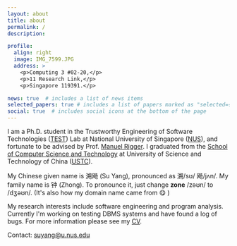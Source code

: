 ```yaml
---
layout: about
title: about
permalink: /
description: 

profile:
  align: right
  image: IMG_7599.JPG
  address: >
    <p>Computing 3 #02-20,</p>
    <p>11 Research Link,</p> 
    <p>Singapore 119391.</p>

news: true  # includes a list of news items
selected_papers: true # includes a list of papers marked as "selected={true}"
social: true  # includes social icons at the bottom of the page
---
```


I am a Ph.D. student in the Trustworthy Engineering of Software Technologies ([TEST](https://nus-test.github.io/)) Lab at National University of Singapore ([NUS](https://nus.edu.sg/)), and fortunate to be advised by Prof. [Manuel Rigger](https://www.manuelrigger.at/). I graduated from the [School of Computer Science and Technology](http://en.cs.ustc.edu.cn/) at University of Science and Technology of China ([USTC](http://en.ustc.edu.cn/)).
<!-- I am a senior undergraduate in the [School of Computer Science and Technology](http://en.cs.ustc.edu.cn/) at [University of Science and Technology of China (USTC)](http://en.ustc.edu.cn/). I will join [NUS](https://nus.edu.sg/) as a Ph.D. candidate in Fall 2022. -->

My Chinese given name is 溯飏 (Su Yang), pronounced as 溯/sʊ/ 飏/jʌn/. My family name is 钟 (Zhong). To pronounce it, just change <b>zone</b> /zəʊn/ to /dʒəʊn/. (It's also how my domain name came from 😋 )

My research interests include software engineering and program analysis. Currently I'm working on testing DBMS systems and have found a log of bugs. For more information please see my <a href="CV">CV</a>.

Contact: suyang@u.nus.edu

